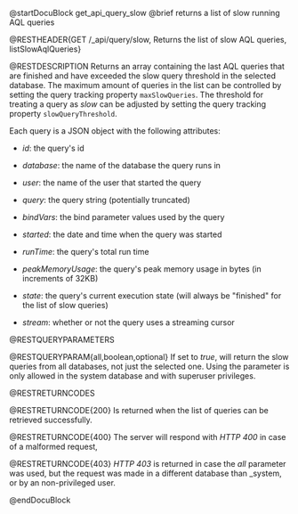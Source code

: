 
@startDocuBlock get_api_query_slow
@brief returns a list of slow running AQL queries

@RESTHEADER{GET /_api/query/slow, Returns the list of slow AQL queries, listSlowAqlQueries}

@RESTDESCRIPTION
Returns an array containing the last AQL queries that are finished and
have exceeded the slow query threshold in the selected database.
The maximum amount of queries in the list can be controlled by setting
the query tracking property `maxSlowQueries`. The threshold for treating
a query as *slow* can be adjusted by setting the query tracking property
`slowQueryThreshold`.

Each query is a JSON object with the following attributes:

- *id*: the query's id

- *database*: the name of the database the query runs in

- *user*: the name of the user that started the query

- *query*: the query string (potentially truncated)

- *bindVars*: the bind parameter values used by the query

- *started*: the date and time when the query was started

- *runTime*: the query's total run time

- *peakMemoryUsage*: the query's peak memory usage in bytes (in increments of 32KB)

- *state*: the query's current execution state (will always be "finished"
  for the list of slow queries)

- *stream*: whether or not the query uses a streaming cursor

@RESTQUERYPARAMETERS

@RESTQUERYPARAM{all,boolean,optional}
If set to *true*, will return the slow queries from all databases, not just
the selected one.
Using the parameter is only allowed in the system database and with superuser
privileges.

@RESTRETURNCODES

@RESTRETURNCODE{200}
Is returned when the list of queries can be retrieved successfully.

@RESTRETURNCODE{400}
The server will respond with *HTTP 400* in case of a malformed request,

@RESTRETURNCODE{403}
*HTTP 403* is returned in case the *all* parameter was used, but the request
was made in a different database than _system, or by an non-privileged user.

@endDocuBlock
